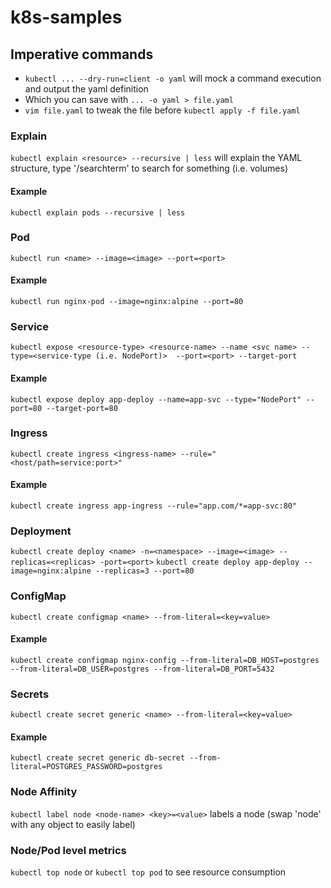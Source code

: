 # k8s-samples

## Imperative commands
- `kubectl ... --dry-run=client -o yaml` will mock a command execution and output the yaml definition 
- Which you can save with `... -o yaml > file.yaml`
- `vim file.yaml` to tweak the file before `kubectl apply -f file.yaml`

### Explain
`kubectl explain <resource> --recursive | less` will explain the YAML structure, type '/searchterm' to search for something (i.e. volumes)
#### Example
`kubectl explain pods --recursive | less`

### Pod
`kubectl run <name> --image=<image> --port=<port>`
#### Example
`kubectl run nginx-pod --image=nginx:alpine --port=80`

### Service
`kubectl expose <resource-type> <resource-name> --name <svc name> --type=<service-type (i.e. NodePort)>  --port=<port> --target-port`
#### Example
`kubectl expose deploy app-deploy --name=app-svc --type="NodePort" --port=80 --target-port=80`

### Ingress
`kubectl create ingress <ingress-name> --rule="<host/path=service:port>"`

#### Example
`kubectl create ingress app-ingress --rule="app.com/*=app-svc:80"`

### Deployment
`kubectl create deploy <name> -n=<namespace> --image=<image> --replicas=<replicas> -port=<port>`
`kubectl create deploy app-deploy --image=nginx:alpine --replicas=3 --port=80`

### ConfigMap
`kubectl create configmap <name> --from-literal=<key=value>`
#### Example
`kubectl create configmap nginx-config --from-literal=DB_HOST=postgres --from-literal=DB_USER=postgres --from-literal=DB_PORT=5432`

### Secrets
`kubectl create secret generic <name> --from-literal=<key=value>`
#### Example
`kubectl create secret generic db-secret --from-literal=POSTGRES_PASSWORD=postgres`

### Node Affinity
`kubectl label node <node-name> <key>=<value>` labels a node (swap 'node' with any object to easily label)

### Node/Pod level metrics
`kubectl top node` or `kubectl top pod` to see resource consumption
